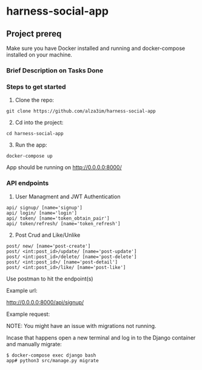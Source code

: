 # harness-social-app

## Project prereq

Make sure you have Docker installed and running and docker-compose installed on your machine.

### Brief Description on Tasks Done


### Steps to get started
1. Clone the repo:
```
git clone https://github.com/alza3im/harness-social-app
```

2. Cd into the project:
```
cd harness-social-app 
```

3. Run the app:
```
docker-compose up
```
App should be running on http://0.0.0.0:8000/

### API endpoints

1. User Managment and JWT Authentication
```
api/ signup/ [name='signup']
api/ login/ [name='login']
api/ token/ [name='token_obtain_pair']
api/ token/refresh/ [name='token_refresh']

```
2. Post Crud and Like/Unlike
```
post/ new/ [name='post-create']
post/ <int:post_id>/update/ [name='post-update']
post/ <int:post_id>/delete/ [name='post-delete']
post/ <int:post_id>/ [name='post-detail']
post/ <int:post_id>/like/ [name='post-like']

```

Use postman to hit the endpoint(s)

Example url: 

http://0.0.0.0:8000/api/signup/


Example request: 

NOTE: You might have an issue with migrations not running.

Incase that happens open a new terminal and log in to the Django container and manually migrate:

```
$ docker-compose exec django bash
app# python3 src/manage.py migrate
```

